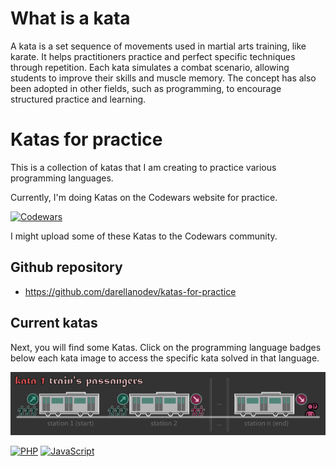 # What is a kata

A kata is a set sequence of movements used in martial arts training, like karate. It helps practitioners practice and perfect specific techniques through repetition. Each kata simulates a combat scenario, allowing students to improve their skills and muscle memory. The concept has also been adopted in other fields, such as programming, to encourage structured practice and learning.

# Katas for practice

This is a collection of katas that I am creating to practice various programming languages.

Currently, I'm doing Katas on the Codewars website for practice.

[![Codewars](https://www.codewars.com/users/darellanodev/badges/micro)](https://www.codewars.com/users/darellanodev)

I might upload some of these Katas to the Codewars community.

## Github repository

- <https://github.com/darellanodev/katas-for-practice>

## Current katas

Next, you will find some Katas. Click on the programming language badges below each kata image to access the specific kata solved in that language.

![kata-1-title-trains-passengers](https://github.com/darellanodev/katas-for-practice/blob/main/katas/01-passengers/img/title.png?raw=true)

[![PHP](https://img.shields.io/badge/PHP-7.4-blue)](https://github.com/darellanodev/katas-for-practice/tree/main/katas/01-passengers/php)
[![JavaScript](https://img.shields.io/badge/JavaScript-ES6-yellow)](https://github.com/darellanodev/katas-for-practice/tree/main/katas/01-passengers/js)
